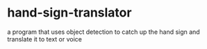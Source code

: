 # hand-sign-translator
a program that uses object detection to catch up the hand sign and translate it to text or voice
